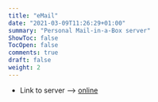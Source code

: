 ```yaml
---
title: "eMail"
date: "2021-03-09T11:26:29+01:00"
summary: "Personal Mail-in-a-Box server"
ShowToc: false
TocOpen: false
comments: true
draft: false
weight: 2
---
```


+ Link to server --> [online](https://box.derchef.email/mail)
